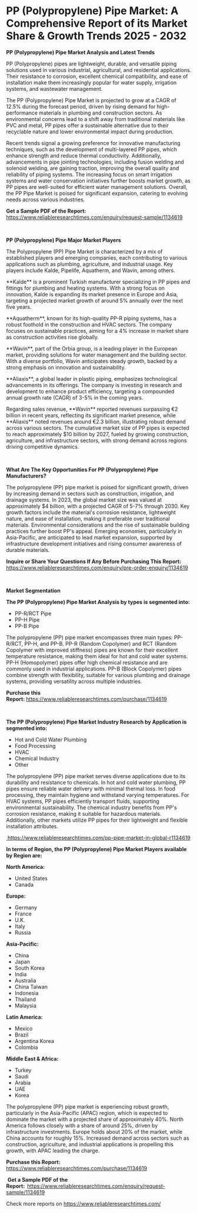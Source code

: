 <p><h1>PP (Polypropylene) Pipe Market: A Comprehensive Report of its Market Share & Growth Trends 2025 - 2032</h1></p><p><strong>PP (Polypropylene) Pipe Market Analysis and Latest Trends</strong></p>
<p><p>PP (Polypropylene) pipes are lightweight, durable, and versatile piping solutions used in various industrial, agricultural, and residential applications. Their resistance to corrosion, excellent chemical compatibility, and ease of installation make them increasingly popular for water supply, irrigation systems, and wastewater management.</p><p>The PP (Polypropylene) Pipe Market is projected to grow at a CAGR of 12.5% during the forecast period, driven by rising demand for high-performance materials in plumbing and construction sectors. As environmental concerns lead to a shift away from traditional materials like PVC and metal, PP pipes offer a sustainable alternative due to their recyclable nature and lower environmental impact during production.</p><p>Recent trends signal a growing preference for innovative manufacturing techniques, such as the development of multi-layered PP pipes, which enhance strength and reduce thermal conductivity. Additionally, advancements in pipe jointing technologies, including fusion welding and solenoid welding, are gaining traction, improving the overall quality and reliability of piping systems. The increasing focus on smart irrigation systems and water conservation initiatives further boosts market growth, as PP pipes are well-suited for efficient water management solutions. Overall, the PP Pipe Market is poised for significant expansion, catering to evolving needs across various industries.</p></p>
<p><strong>Get a Sample PDF of the Report:&nbsp;</strong> <a href="https://www.reliableresearchtimes.com/enquiry/request-sample/1134619?utm_campaign=3108&utm_medium=2&utm_source=Github&utm_content=ia&utm_term=25032025&utm_id=pp-polypropylene-pipe">https://www.reliableresearchtimes.com/enquiry/request-sample/1134619</a></p>
<p>&nbsp;</p>
<p><strong>PP (Polypropylene) Pipe Major Market Players</strong></p>
<p><p>The Polypropylene (PP) Pipe Market is characterized by a mix of established players and emerging companies, each contributing to various applications such as plumbing, agriculture, and industrial usage. Key players include Kalde, Pipelife, Aquatherm, and Wavin, among others.</p><p>**Kalde** is a prominent Turkish manufacturer specializing in PP pipes and fittings for plumbing and heating systems. With a strong focus on innovation, Kalde is expanding its market presence in Europe and Asia, targeting a projected market growth of around 5% annually over the next five years.</p><p>**Aquatherm**, known for its high-quality PP-R piping systems, has a robust foothold in the construction and HVAC sectors. The company focuses on sustainable practices, aiming for a 4% increase in market share as construction activities rise globally.</p><p>**Wavin**, part of the Orbia group, is a leading player in the European market, providing solutions for water management and the building sector. With a diverse portfolio, Wavin anticipates steady growth, backed by a strong emphasis on innovation and sustainability.</p><p>**Aliaxis**, a global leader in plastic piping, emphasizes technological advancements in its offerings. The company is investing in research and development to enhance product efficiency, targeting a compounded annual growth rate (CAGR) of 3-5% in the coming years.</p><p>Regarding sales revenue, **Wavin** reported revenues surpassing €2 billion in recent years, reflecting its significant market presence, while **Aliaxis** noted revenues around €2.3 billion, illustrating robust demand across various sectors. The cumulative market size of PP pipes is expected to reach approximately $10 billion by 2027, fueled by growing construction, agriculture, and infrastructure sectors, with strong demand across regions driving competitive dynamics.</p></p>
<p>&nbsp;</p>
<p><strong>What Are The Key Opportunities For PP (Polypropylene) Pipe Manufacturers?</strong></p>
<p><p>The polypropylene (PP) pipe market is poised for significant growth, driven by increasing demand in sectors such as construction, irrigation, and drainage systems. In 2023, the global market size was valued at approximately $4 billion, with a projected CAGR of 5-7% through 2030. Key growth factors include the material's corrosion resistance, lightweight nature, and ease of installation, making it preferable over traditional materials. Environmental considerations and the rise of sustainable building practices further boost PP's appeal. Emerging economies, particularly in Asia-Pacific, are anticipated to lead market expansion, supported by infrastructure development initiatives and rising consumer awareness of durable materials.</p></p>
<p><strong>Inquire or Share Your Questions If Any Before Purchasing This Report:</strong> <a href="https://www.reliableresearchtimes.com/enquiry/pre-order-enquiry/1134619?utm_campaign=3108&utm_medium=2&utm_source=Github&utm_content=ia&utm_term=25032025&utm_id=pp-polypropylene-pipe">https://www.reliableresearchtimes.com/enquiry/pre-order-enquiry/1134619</a></p>
<p>&nbsp;</p>
<p><strong>Market Segmentation</strong></p>
<p><strong>The PP (Polypropylene) Pipe Market Analysis by types is segmented into:</strong></p>
<p><ul><li>PP-R/RCT Pipe</li><li>PP-H Pipe</li><li>PP-B Pipe</li></ul></p>
<p><p>The polypropylene (PP) pipe market encompasses three main types: PP-R/RCT, PP-H, and PP-B. PP-R (Random Copolymer) and RCT (Random Copolymer with improved stiffness) pipes are known for their excellent temperature resistance, making them ideal for hot and cold water systems. PP-H (Homopolymer) pipes offer high chemical resistance and are commonly used in industrial applications. PP-B (Block Copolymer) pipes combine strength with flexibility, suitable for various plumbing and drainage systems, providing versatility across multiple industries.</p></p>
<p><strong>Purchase this Report:&nbsp;</strong><a href="https://www.reliableresearchtimes.com/purchase/1134619?utm_campaign=3108&utm_medium=2&utm_source=Github&utm_content=ia&utm_term=25032025&utm_id=pp-polypropylene-pipe">https://www.reliableresearchtimes.com/purchase/1134619</a></p>
<p>&nbsp;</p>
<p><strong>The PP (Polypropylene) Pipe Market Industry Research by Application is segmented into:</strong></p>
<p><ul><li>Hot and Cold Water Plumbing</li><li>Food Processing</li><li>HVAC</li><li>Chemical Industry</li><li>Other</li></ul></p>
<p><p>The polypropylene (PP) pipe market serves diverse applications due to its durability and resistance to chemicals. In hot and cold water plumbing, PP pipes ensure reliable water delivery with minimal thermal loss. In food processing, they maintain hygiene and withstand varying temperatures. For HVAC systems, PP pipes efficiently transport fluids, supporting environmental sustainability. The chemical industry benefits from PP's corrosion resistance, making it suitable for hazardous materials. Additionally, other markets utilize PP pipes for their lightweight and flexible installation attributes.</p></p>
<p><a href="https://www.reliableresearchtimes.com/pp-pipe-market-in-global-r1134619?utm_campaign=3108&utm_medium=2&utm_source=Github&utm_content=ia&utm_term=25032025&utm_id=pp-polypropylene-pipe">&nbsp;https://www.reliableresearchtimes.com/pp-pipe-market-in-global-r1134619</a></p>
<p><strong>In terms of Region, the PP (Polypropylene) Pipe Market Players available by Region are:</strong></p>
<p>
    <p> <strong> North America: </strong>
        <ul>
            <li>United States</li>
            <li>Canada</li>
        </ul>
        </p> 
    <p> <strong> Europe: </strong>
        <ul>
            <li>Germany</li>
            <li>France</li>
            <li>U.K.</li>
            <li>Italy</li>
            <li>Russia</li>
        </ul>
        </p> 
    <p> <strong> Asia-Pacific: </strong>
        <ul>
            <li>China</li>
            <li>Japan</li>
            <li>South Korea</li>
            <li>India</li>
            <li>Australia</li>
            <li>China Taiwan</li>
            <li>Indonesia</li>
            <li>Thailand</li>
            <li>Malaysia</li>
        </ul>
        </p> 
    <p> <strong> Latin America: </strong>
        <ul>
            <li>Mexico</li>
            <li>Brazil</li>
            <li>Argentina Korea</li>
            <li>Colombia</li>
        </ul>
        </p> 
    <p> <strong> Middle East & Africa: </strong>
        <ul>
            <li>Turkey</li>
            <li>Saudi</li>
            <li>Arabia</li>
            <li>UAE</li>
            <li>Korea</li>
        </ul>
    </p>
    </p>
<p><p>The polypropylene (PP) pipe market is experiencing robust growth, particularly in the Asia-Pacific (APAC) region, which is expected to dominate the market with a projected share of approximately 40%. North America follows closely with a share of around 25%, driven by infrastructure investments. Europe holds about 20% of the market, while China accounts for roughly 15%. Increased demand across sectors such as construction, agriculture, and industrial applications is propelling this growth, with APAC leading the charge.</p></p>
<p><strong>Purchase this Report: </strong><a href="https://www.reliableresearchtimes.com/purchase/1134619?utm_campaign=3108&utm_medium=2&utm_source=Github&utm_content=ia&utm_term=25032025&utm_id=pp-polypropylene-pipe">https://www.reliableresearchtimes.com/purchase/1134619</a></p>
<p>&nbsp;<strong>Get a Sample PDF of the Report:&nbsp;&nbsp;</strong><a href="https://www.reliableresearchtimes.com/enquiry/request-sample/1134619?utm_campaign=3108&utm_medium=2&utm_source=Github&utm_content=ia&utm_term=25032025&utm_id=pp-polypropylene-pipe">https://www.reliableresearchtimes.com/enquiry/request-sample/1134619</a></p>
<p><strong></strong></p>
<p>Check more reports on <a href="https://www.reliableresearchtimes.com/?utm_campaign=3108&utm_medium=2&utm_source=Github&utm_content=ia&utm_term=25032025&utm_id=pp-polypropylene-pipe">https://www.reliableresearchtimes.com/</a></p>